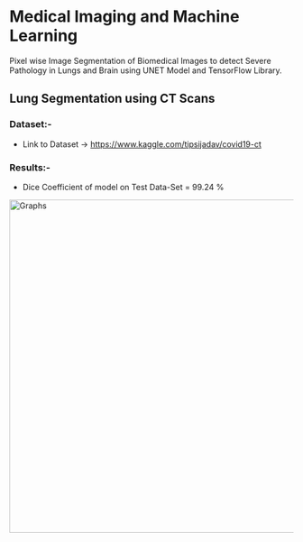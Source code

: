 # Medical Imaging and Machine Learning
Pixel wise Image Segmentation of Biomedical Images to detect Severe Pathology in Lungs and Brain using UNET Model and TensorFlow Library.

## Lung Segmentation using CT Scans
### Dataset:-
* Link to Dataset -> https://www.kaggle.com/tipsijadav/covid19-ct

### Results:-
* Dice Coefficient of model on Test Data-Set = 99.24 %

<img width="591" alt="Graphs" src="https://user-images.githubusercontent.com/77313485/123837567-a24ff380-d928-11eb-830d-7e46703819dc.png">
